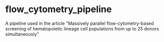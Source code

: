 # flow_cytometry_pipeline
A pipeline used in the article "Massively parallel flow-cytometry-based screening of hematopoietic lineage cell populations from up to 25 donors simultaneously"
